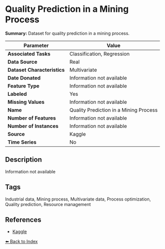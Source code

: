 # Quality Prediction in a Mining Process

**Summary:** Dataset for quality prediction in a mining process.

| Parameter | Value |
| --- | --- |
| **Associated Tasks** | Classification, Regression |
| **Data Source** | Real |
| **Dataset Characteristics** | Multivariate |
| **Date Donated** | Information not available |
| **Feature Type** | Information not available |
| **Labeled** | Yes |
| **Missing Values** | Information not available |
| **Name** | Quality Prediction in a Mining Process |
| **Number of Features** | Information not available |
| **Number of Instances** | Information not available |
| **Source** | Kaggle |
| **Time Series** | No |

## Description

Information not available

## Tags

Industrial data, Mining process, Multivariate data, Process optimization, Quality prediction, Resource management

## References

- [Kaggle](https://www.kaggle.com/datasets/edumagalhaes/quality-prediction-in-a-mining-process)

[⬅️ Back to Index](../README.md)
